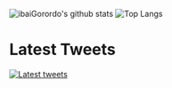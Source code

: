 ![ibaiGorordo's github stats](https://github-readme-stats.vercel.app/api?username=ibaiGorordo&show_icons=true)
![Top Langs](https://github-readme-stats.vercel.app/api/top-langs/?username=ibaiGorordo&hide=javascript,html,css,jupyter%20notebook&theme=tokyonight)

# Latest Tweets
[![Latest tweets](https://github-readme-twitter-gazf.vercel.app/api?id=ibai_gorordo&show_reply=off&layout=normal)](https://twitter.com/ibai_gorordo)
